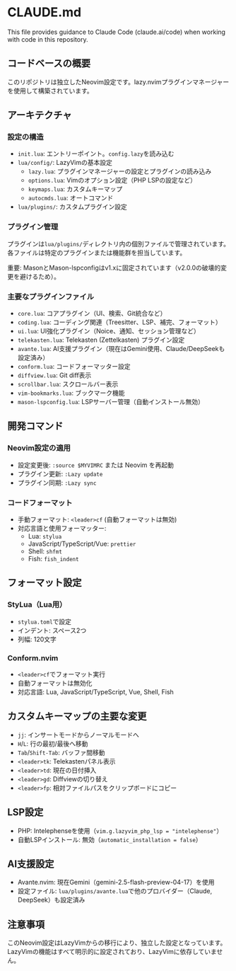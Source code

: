 # CLAUDE.md

This file provides guidance to Claude Code (claude.ai/code) when working with code in this repository.

## コードベースの概要

このリポジトリは独立したNeovim設定です。lazy.nvimプラグインマネージャーを使用して構築されています。

## アーキテクチャ

### 設定の構造
- `init.lua`: エントリーポイント。`config.lazy`を読み込む
- `lua/config/`: LazyVimの基本設定
  - `lazy.lua`: プラグインマネージャーの設定とプラグインの読み込み
  - `options.lua`: Vimのオプション設定（PHP LSPの設定など）
  - `keymaps.lua`: カスタムキーマップ
  - `autocmds.lua`: オートコマンド
- `lua/plugins/`: カスタムプラグイン設定

### プラグイン管理
プラグインは`lua/plugins/`ディレクトリ内の個別ファイルで管理されています。各ファイルは特定のプラグインまたは機能群を担当しています。

重要: MasonとMason-lspconfigはv1.xに固定されています（v2.0.0の破壊的変更を避けるため）。

### 主要なプラグインファイル
- `core.lua`: コアプラグイン（UI、検索、Git統合など）
- `coding.lua`: コーディング関連（Treesitter、LSP、補完、フォーマット）
- `ui.lua`: UI強化プラグイン（Noice、通知、セッション管理など）
- `telekasten.lua`: Telekasten (Zettelkasten) プラグイン設定
- `avante.lua`: AI支援プラグイン（現在はGemini使用、Claude/DeepSeekも設定済み）
- `conform.lua`: コードフォーマッター設定
- `diffview.lua`: Git diff表示
- `scrollbar.lua`: スクロールバー表示
- `vim-bookmarks.lua`: ブックマーク機能
- `mason-lspconfig.lua`: LSPサーバー管理（自動インストール無効）

## 開発コマンド

### Neovim設定の適用
- 設定変更後: `:source $MYVIMRC` または Neovim を再起動
- プラグイン更新: `:Lazy update`
- プラグイン同期: `:Lazy sync`

### コードフォーマット
- 手動フォーマット: `<leader>cf` (自動フォーマットは無効)
- 対応言語と使用フォーマッター:
  - Lua: `stylua`
  - JavaScript/TypeScript/Vue: `prettier`
  - Shell: `shfmt`
  - Fish: `fish_indent`

## フォーマット設定

### StyLua（Lua用）
- `stylua.toml`で設定
- インデント: スペース2つ
- 列幅: 120文字

### Conform.nvim
- `<leader>cf`でフォーマット実行
- 自動フォーマットは無効化
- 対応言語: Lua, JavaScript/TypeScript, Vue, Shell, Fish

## カスタムキーマップの主要な変更
- `jj`: インサートモードからノーマルモードへ
- `H`/`L`: 行の最初/最後へ移動
- `Tab`/`Shift-Tab`: バッファ間移動
- `<leader>tk`: Telekastenパネル表示
- `<leader>td`: 現在の日付挿入
- `<leader>gd`: Diffviewの切り替え
- `<leader>fp`: 相対ファイルパスをクリップボードにコピー

## LSP設定
- PHP: Intelephenseを使用（`vim.g.lazyvim_php_lsp = "intelephense"`）
- 自動LSPインストール: 無効（`automatic_installation = false`）

## AI支援設定
- Avante.nvim: 現在Gemini（gemini-2.5-flash-preview-04-17）を使用
- 設定ファイル: `lua/plugins/avante.lua`で他のプロバイダー（Claude, DeepSeek）も設定済み

## 注意事項
このNeovim設定はLazyVimからの移行により、独立した設定となっています。LazyVimの機能はすべて明示的に設定されており、LazyVimに依存していません。